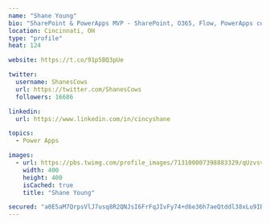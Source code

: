 ```yaml
---
name: "Shane Young"
bio: "SharePoint & PowerApps MVP - SharePoint, O365, Flow, PowerApps consulting? @PowerApps911 | Pure Snark? You found it."
location: Cincinnati, OH
type: "profile"
heat: 124

website: https://t.co/91p5BQ3pUe

twitter:
  username: ShanesCows
  url: https://twitter.com/ShanesCows
  followers: 16686

linkedin:
  url: https://www.linkedin.com/in/cincyshane

topics:
  - Power Apps

images:
  - url: https://pbs.twimg.com/profile_images/713100007398883329/qUzvsvQ3_400x400.jpg
    width: 400
    height: 400
    isCached: true
    title: "Shane Young"

secured: "a0E5aM7QrpsVlJ7usq8R2QNJsI6FrFqJIvFy74+d6e36h7aeQtddl38xLu9IBHYCMfUUSAWFOPUnZQLn5t7xfzPPCOagBibfVrV9p6tIEUPHf16sda8ntMH+hxv5DXf12dYvxqugOsTF9YGmzACOuLeqlYVZs0FKkBaQOYoOcdsxNy5N68dyELqeXyrN15TbT3w70TpNGWuvIDmBLx98AsVYLYCl23xYYA1yH4vsYgfLY0pnANqYX7xGgwqrAmhpxVlWrSZSuKuZtEV32kdV5ACRjrdGg9KRhSQTn7+iJWqKjjmxxnUBiQEwu3v6YAfJkVIFYoRkzDTuKMX05eBiwyZkBf7+Bvqytls+BPsUl6LryNKjPhKsFfei6EfPWZgqgbOFy8AaAkfbzVJaZSuHFrFxySypM4hwQI5GIdO4YZQ=;JZPGeF5Ws0s67vjRL+Tx3g=="
---
```


